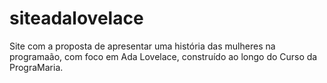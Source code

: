 # siteadalovelace
Site com a proposta de apresentar uma história das mulheres na programaão, com foco em Ada Lovelace, construído ao longo do Curso da PrograMaria.
